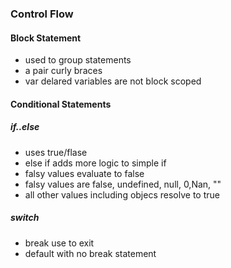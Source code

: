 ### Control Flow

#### Block Statement
- used to group statements
- a pair curly braces 
- var delared variables are not block scoped

#### Conditional Statements
##### if..else
- uses true/flase
- else if adds more logic to simple if
- falsy values evaluate to false
- falsy values are false, undefined, null, 0,Nan, ""
- all other values including objecs resolve to true

##### switch
- break use to exit
- default with no break statement
